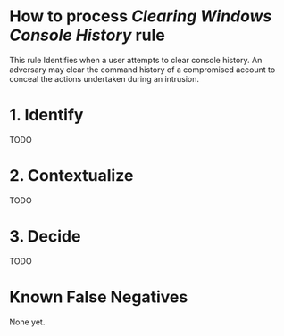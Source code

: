 # How to process *Clearing Windows Console History* rule
This rule Identifies when a user attempts to clear console history. An adversary may clear the command history of a compromised account to conceal the actions undertaken during an intrusion.

# 1. Identify
TODO

# 2. Contextualize
TODO

# 3. Decide
TODO

# Known False Negatives
None yet.
